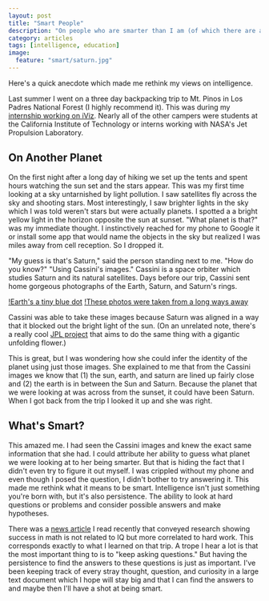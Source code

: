 ```yaml
---
layout: post
title: "Smart People"
description: "On people who are smarter than I am (of which there are a lot)"
category: articles
tags: [intelligence, education]
image:
  feature: "smart/saturn.jpg"
---
```

Here's a quick anecdote which made me rethink my views on intelligence.

Last summer I went on a three day backpacking trip to Mt. Pinos in Los Padres National Forest (I highly recommend it). This was during my [internship working on iViz](http://anwell.me/articles/iviz). Nearly all of the other campers were students at the California Institute of Technology or interns working with NASA's Jet Propulsion Laboratory.

## On Another Planet

On the first night after a long day of hiking we set up the tents and spent hours watching the sun set and the stars appear. This was my first time looking at a sky untarnished by light pollution. I saw satellites fly across the sky and shooting stars. Most interestingly, I saw brighter lights in the sky which I was told weren't stars but were actually planets. I spotted a a bright yellow light in the horizon opposite the sun at sunset. "What planet is that?" was my immediate thought. I instinctively reached for my phone to Google it or install some app that would name the objects in the sky but realized I was miles away from cell reception. So I dropped it.

"My guess is that's Saturn," said the person standing next to me.
"How do you know?"
"Using Cassini's images." Cassini is a space orbiter which studies Saturn and its natural satellites. Days before our trip, Cassini sent home gorgeous photographs of the Earth, Saturn, and Saturn's rings.

[!Earth's a tiny blue dot](smart/cassini1.jpg)
[!These photos were taken from a long ways away](smart/cassini2.jpg)

Cassini was able to take these images because Saturn was aligned in a way that it blocked out the bright light of the sun. (On an unrelated note, there's a really cool [JPL project](http://www.jpl.nasa.gov/news/news.php?release=2014-089) that aims to do the same thing with a gigantic unfolding flower.)

This is great, but I was wondering how she could infer the identity of the planet using just those images. She explained to me that from the Cassini images we know that (1) the sun, earth, and saturn are lined up fairly close and (2) the earth is in between the Sun and Saturn. Because the planet that we were looking at was across from the sunset, it could have been Saturn. When I got back from the trip I looked it up and she was right.

## What's Smart?

This amazed me. I had seen the Cassini images and knew the exact same information that she had. I could attribute her ability to guess what planet we were looking at to her being smarter. But that is hiding the fact that I didn't even try to figure it out myself. I was crippled without my phone and even though I posed the question, I didn't bother to try answering it. This made me rethink what it means to be smart. Intelligence isn't just something you're born with, but it's also persistence. The ability to look at hard questions or problems and consider possible answers and make hypotheses. 

There was a [news article](http://www.natureworldnews.com/articles/4153/20130925/being-good-math-requires-zeal-lot-hard-work.htm) I read recently that conveyed research showing success in math is not related to IQ but more correlated to hard work. This corresponds exactly to what I learned on that trip. A trope I hear a lot is that the most important thing to is to "keep asking questions." But having the persistence to find the answers to these questions is just as important. I've been keeping track of every stray thought, question, and curiosity in a large text document which I hope will stay big and that I can find the answers to and maybe then I'll have a shot at being smart.